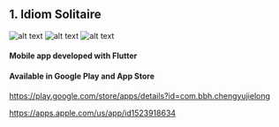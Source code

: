 ## 1. Idiom Solitaire 
![alt text](https://play-lh.googleusercontent.com/0zb5kEUD6BJiOtzIW92gEH8qmmJAf1BwDIwAgo6LMDOzHxviJxQji1RjhUVSgxBYHA=w1920-h880-rw
)
![alt text](https://play-lh.googleusercontent.com/lXKrcyuayg-RBZtz78OlZIE_eKRejaeE_8XjLJbtM2w1J6J5uah_uyoDeZONyzJgzA=w1920-h880-rw
)
![alt text](https://play-lh.googleusercontent.com/jARuy3q_1HfAAQmyz2ISL7Wzsw9uiupcE2FzSyOa-9DYpTx8_LfkFq4yBIjY5Lhy-WQu=w1920-h880-rw
)
#### Mobile app developed with Flutter
#### Available in Google Play and App Store
https://play.google.com/store/apps/details?id=com.bbh.chengyujielong 

https://apps.apple.com/us/app/id1523918634

